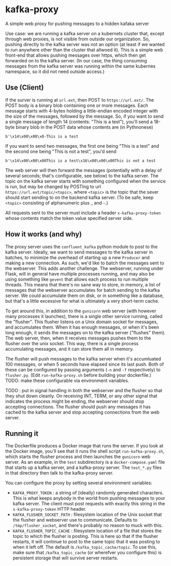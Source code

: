 # kafka-proxy

A simple web proxy for pushing messages to a hidden kafaka server

Use case: we are running a kafka server on a kubernets cluster that, except through web proxies, is not visible from outside our organization.  So, pushing directly to the kafka server was not an option (at least if we wanted to run anywhere other than the cluster that allwoed it).  This is a simple web front-end that allows pushing messages over https, which then get forwarded on to the kafka server.  (In our case, the thing consuming messages from the kafka server was running within the same kubernes namespace, so it did not need outside access.)

## Use (Client)

If the surver is running at `url.ext`, then POST to `https://url.ext/`.
The POST body is a binary blob containing one or more messages.  Each message starts with 4-bytes holding a little-endian encoded integer with the size of the messages, followed by the message.  So, if you want to send a single message of length 14 (contents: "This is a test"), you'll send a 18-byte binary blob in the POST data whose contents are (in Pythnonese)
```
b'\x14\x00\x00\x0-This is a test
```
If you want to send two messages, the first one being "This is a test" and the second one being "This is not a test", you'd send
```
b'\x14\x00\x00\x00This is a test\x16\x00\x00\x00This is not a test
```

The web server will then forward the messages (potentially with a delay of several seconds; that's configurable, see below) to the kafka server.  The topic on the kafka server starts with something configured when the service is run, but may be changed by POSTIng to url `https://url.ext/topic/<topic>`, where `<topic>` is the topic that the sever should start sending to on the backend kafka server.  (To be safe, keep `<topic>` consisting of alphanumeric plus _ and -.)

All requests sent to the server must include a header `x-kafka-proxy-token` whose contents match the token value specified server side.

## How it works (and why)

The proxy server uses the `confluent_kafka` python module to post to the kafka server.  Ideally, we want to send messages to the kafka server in batches, to minimize the overhead of starting up a new `Producer` and making a new connection.  As such, we'd like to batch the messages sent to the webserver.  This adds another challenge.  The webserver, running under Flask, will in general have multiple processes running, and may also be using something like `gevent` that allows each process to run multiple threads.  This means that there's no sane way to store, in memory, a list of messages that the webserver accumulates for batch sending to the kafka server.  We could accumulate them on disk, or in something like a database, but that's a little excessive for what is ultimately a very short-term cache.

To get around this, in addition to the `gunicorn` web server (with however many processes it launches), there is a single other service running, called the "flusher".  This flusher listens on a Unix domain socket for messages, and accumulates them.  When it has enough messages, or when it's been long enough, it sends the messages on to the kafka server ("flushes" them).  The web server, then, when it receives messages pushes them to the flusher over the unix socket.  This way, there is a single process accumulating messages, and it can store them all in memory.

The flusher will push messages to the kafka server when it's accumluated 100 messages, or when 5 seconds have elapsed since its last push.  Both of these can be configured by passing arguments (`-n` and `-f` respectively) to `flusher.py`.  (Edit `run-kafka-proxy.sh` before building your dockerfile.)  TODO: make these configurable via environment variables.

TODO : put in signal handling in both the webserver and the flusher so that they shut down cleanly.  On receiving INT, TERM, or any other signal that indicates the process might be ending, the webserver should stop accepting connections.  The flusher should push any messages it has cached to the kafka server and stop accepting connections from the web server. 

## Running it

The Dockerfile produces a Docker image that runs the server.  If you look at the Docker image, you'll see that it runs the shell script `run-kafka-proxy.sh`, which starts the flusher process and then launches the `gunicorn` web server.  As an example, in the `test` subdirectory is a `docker-compose.yaml` file that starts up a kafka server, and a kafka-proxy server.  The `test_*.py` files in that directory then talk to the kafka-proxy server.

You can configure the proxy by setting several environment variables:
* `KAFKA_PROXY_TOKEN` : a string of (ideally) randomly generated characters.  This is what keeps anybody in the world from pushing messages to your kafka server.  The client must post requests with exactly this string in the `x-kafka-proxy-token` HTTP header.
* `KAFKA_FLUSHER_SOCKET_PATH` : filesystem location of the Unix socket that the flusher and webserver use to communicate.  Defaults to `/tmp/flusher_socket`, and there's probably no reason to muck with this.
* `KAFKA_FLUSHER_TOPIC_CACHE` : filesystem location of a file that stores the topic to which the flusher is posting.  This is here so that if the flusher restarts, it will continue to post to the same topic that it was posting to when it left off.  The default is `/kafka_topic_cache/topic`.  To use this, make sure that `/kafka_topic_cache` (or wherefver you configure this) is persistent storage that will survive server restarts.